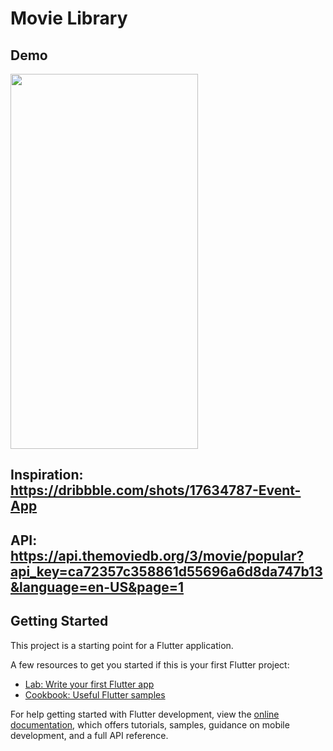 # Movie Library
## Demo


<p >
  <img width="300" height="600" src="assets/to_readme/movie_library_gif.gif" >
</p>

## Inspiration: https://dribbble.com/shots/17634787-Event-App

## API: https://api.themoviedb.org/3/movie/popular?api_key=ca72357c358861d55696a6d8da747b13&language=en-US&page=1

## Getting Started

This project is a starting point for a Flutter application.

A few resources to get you started if this is your first Flutter project:

- [Lab: Write your first Flutter app](https://docs.flutter.dev/get-started/codelab)
- [Cookbook: Useful Flutter samples](https://docs.flutter.dev/cookbook)

For help getting started with Flutter development, view the
[online documentation](https://docs.flutter.dev/), which offers tutorials,
samples, guidance on mobile development, and a full API reference.
